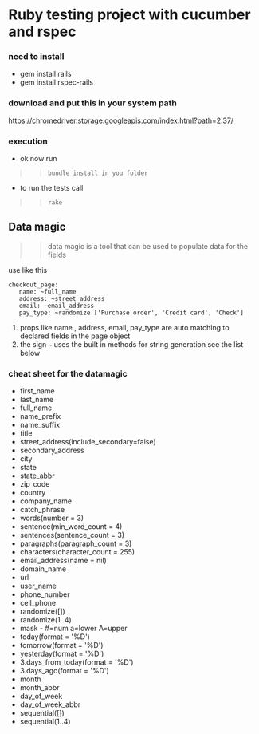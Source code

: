 # Ruby testing project with cucumber and rspec

### need to install
- gem install rails
- gem install rspec-rails

### download and put this in your system path

https://chromedriver.storage.googleapis.com/index.html?path=2.37/

### execution
- ok now run
>>`bundle install in you folder`

- to run the tests call 
>> `rake`

## Data magic
>> data magic is a tool that can be used to populate data
for the fields

use like this

```
checkout_page:
   name: ~full_name
   address: ~street_address
   email: ~email_address
   pay_type: ~randomize ['Purchase order', 'Credit card', 'Check']
   ```
1. props like name , address, email, pay_type are auto matching to declared
fields in the page object
2. the sign `~` uses the built in methods for string generation see the list
 below

### cheat sheet for the datamagic
  - first_name 
  - last_name	
  - full_name
  - name_prefix
  - name_suffix
  - title
  - street_address(include_secondary=false)
  - secondary_address
  - city
  - state
  - state_abbr
  - zip_code	
  - country
  - company_name	
  - catch_phrase
  - words(number = 3)	
  - sentence(min_word_count = 4)
  - sentences(sentence_count = 3)	
  - paragraphs(paragraph_count = 3)
  - characters(character_count = 255)	
  - email_address(name = nil)
  - domain_name	
  - url
  - user_name	
  - phone_number	
  - cell_phone
  - randomize([])	
  - randomize(1..4)
  - mask - #=num a=lower A=upper	
  - today(format = '%D')	
  - tomorrow(format = '%D')
  - yesterday(format = '%D')	
  - 3.days_from_today(format = '%D')	
  - 3.days_ago(format = '%D')
  - month	
  - month_abbr
  - day_of_week	
  - day_of_week_abbr
  - sequential([])	
  - sequential(1..4)